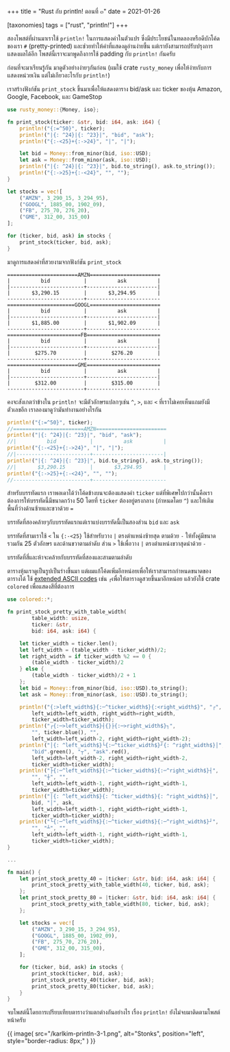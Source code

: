 +++
title = "Rust กับ println! ตอนที่ ๓"
date = 2021-01-26

[taxonomies]
tags = ["rust", "println!"]
+++

สองโพสต์ที่ผ่านมาเราใช้ `println!` ในการแสดงค่าในตัวแปร ซึ่งมีประโยชน์ในทดลองหรือดีบักโค้ดของเรา `#` (pretty-printed) และช่วยทำให้ค่าที่แสดงดูอ่านง่ายขึ้น แต่เรายังสามารถปรับปรุงการแสดงผลได้อีก โพสต์นี้เราจะมาพูดถึงการใช้ padding กับ `println!` กันครับ

<!-- more -->
ก่อนที่จะมาเรียนรู้กัน มาดูตัวอย่างง่ายๆกันก่อน (ผมใช้ crate `rusty_money` เพื่อให้ง่ายกับการแสดงหน่วยเงิน แต่ไม่เกียวอะไรกับ `println!`)

เราสร้างฟังก์ชัน `print_stock` ขึ้นมาเพื่อให้แสดงตาราง bid/ask และ ticker ของหุ้น Amazon, Google, Facebook, และ GameStop
```rs
use rusty_money::{Money, iso};

fn print_stock(ticker: &str, bid: i64, ask: i64) {
    println!("{:=^50}", ticker);
    println!("|{: ^24}|{: ^23}|", "bid", "ask");
    println!("{:-<25}+{:->24}", "|", "|");

    let bid = Money::from_minor(bid, iso::USD);
    let ask = Money::from_minor(ask, iso::USD);
    println!("|{: ^24}|{: ^23}|", bid.to_string(), ask.to_string());
    println!("{:->25}+{:-<24}", "", "");
}

let stocks = vec![
    ("AMZN", 3_290_15, 3_294_95),
    ("GOOGL", 1885_00, 1902_09),
    ("FB", 275_70, 276_20),
    ("GME", 312_00, 315_00)
];

for (ticker, bid, ask) in stocks {
    print_stock(ticker, bid, ask);
}
```

มาดูการแสดงค่าที่สวยงามจากฟังก์ชัน `print_stock`
```
=======================AMZN=======================
|          bid           |          ask          |
|------------------------+-----------------------|
|       $3,290.15        |       $3,294.95       |
-------------------------+------------------------
======================GOOGL=======================
|          bid           |          ask          |
|------------------------+-----------------------|
|       $1,885.00        |       $1,902.09       |
-------------------------+------------------------
========================FB========================
|          bid           |          ask          |
|------------------------+-----------------------|
|        $275.70         |        $276.20        |
-------------------------+------------------------
=======================GME========================
|          bid           |          ask          |
|------------------------+-----------------------|
|        $312.00         |        $315.00        |
-------------------------+------------------------

```

คงจะสังเกตว่าข้างใน `println!` จะมีตัวอักษรแปลกๆเช่น `^`, `>`, และ `<` ที่เราไม่เคยเห็นแถมยังมีตัวเลขอีก เราลองมาดูว่ามันทำงานอย่างไรกัน

```rs
println!("{:=^50}", ticker);
//=======================AMZN=======================
println!("|{: ^24}|{: ^23}|", "bid", "ask");
//|          bid           |          ask          |
println!("{:-<25}+{:->24}", "|", "|");
//|------------------------+-----------------------|
println!("|{: ^24}|{: ^23}|", bid.to_string(), ask.to_string());
//|       $3,290.15        |       $3,294.95       |
println!("{:->25}+{:-<24}", "", "");
//-------------------------+------------------------
```
สำหรับบรรทัดแรก เราพอเดาได้ว่าโค้ดข้างบนจะต้องแสดงค่า `ticker` แต่ที่พิเศษไปกว่านั้นคือเราต้องการให้บรรทัดนี้มีขนาดกว้าง 50 โดยที่ `ticker` ต้องอยู่ตรงกลาง (กำหนดโดย `^`) และให้เติมพื้นที่ว่างด้านซ้ายและขวาด้วย `=`

บรรทัดที่สองคล้ายๆกับบรรทัดแรกแต่เราแบ่งบรรทัดนี้เป็นสองส่วน `bid` และ `ask`

บรรทัดที่สามเราใช้ `<` ใน `{:-<25}` ใช้สำหรับวาง `|` ตรงตำแหน่งซ้ายสุด ตามด้วย `-` ให้ทั้งคู่มีขนาดรวมกัน 25 ตัวอักษร และด้านขวาตามลำดับ ส่วน `>` ใช้เพื่อวาง `|` ตรงตำแหน่งขวาสุดนำด้วย `-`

บรรทัดที่สี่และห้าจะคล้ายกับบรรทัดที่สองและสามตามลำดับ

ตารางหุ้นเราดูเป็นรูปเป็นร่างขึ้นมา แต่ผมแก้โค้ดเพิ่มอีกหน่อยเพื่อให้เราสามารถกำหนดขนาดของตารางได้ ใช้ [extended ASCII codes](https://www.webopedia.com/definitions/extended-ascii/) เช่น `┌`เพื่อให้ตารางดูสวยขึ้นมาอีกหน่อย แล้วยังใช้ crate `colored` เพื่อแสดงสีที่ต้องการ

```rs
use colored::*;

fn print_stock_pretty_with_table_width(
        table_width: usize,
        ticker: &str,
        bid: i64, ask: i64) {

    let ticker_width = ticker.len();
    let left_width = (table_width - ticker_width)/2;
    let right_width = if ticker_width %2 == 0 {
        (table_width - ticker_width)/2
    } else {
        (table_width - ticker_width)/2 + 1 
    };
    let bid = Money::from_minor(bid, iso::USD).to_string();
    let ask = Money::from_minor(ask, iso::USD).to_string();

    println!("{:>left_width$}{:─^ticker_width$}{:<right_width$}", "┌", "", "┐",
        left_width=left_width, right_width=right_width,
        ticker_width=ticker_width);
    println!("┌{:─>left_width$}┤{}├{:─>right_width$}┐",
        "", ticker.blue(), "",
        left_width=left_width-2, right_width=right_width-2);
    println!("│{: ^left_width$}└{:─^ticker_width$}┘{: ^right_width$}│",
        "bid".green(), "┬", "ask".red(),
        left_width=left_width-2, right_width=right_width-2,
        ticker_width=ticker_width);
    println!("├{:─^left_width$}{:─^ticker_width$}{:─^right_width$}┤",
        "", "┼", "",
        left_width=left_width-1, right_width=right_width-1,
        ticker_width=ticker_width);
    println!("│{: ^left_width$}{: ^ticker_width$}{: ^right_width$}│",
        bid, "│", ask,
        left_width=left_width-1, right_width=right_width-1,
        ticker_width=ticker_width);
    println!("└{:─^left_width$}{:─^ticker_width$}{:─^right_width$}┘",
        "", "┴", "",
        left_width=left_width-1, right_width=right_width-1,
        ticker_width=ticker_width);
}

...

fn main() {
    let print_stock_pretty_40 = |ticker: &str, bid: i64, ask: i64| {
        print_stock_pretty_with_table_width(40, ticker, bid, ask);
    };
    let print_stock_pretty_80 = |ticker: &str, bid: i64, ask: i64| {
        print_stock_pretty_with_table_width(80, ticker, bid, ask);
    };

    let stocks = vec![
        ("AMZN", 3_290_15, 3_294_95),
        ("GOOGL", 1885_00, 1902_09),
        ("FB", 275_70, 276_20),
        ("GME", 312_00, 315_00),
    ];

    for (ticker, bid, ask) in stocks {
        print_stock(ticker, bid, ask);
        print_stock_pretty_40(ticker, bid, ask);
        print_stock_pretty_80(ticker, bid, ask);
    }
}
```
จบโพสต์นี้โดยการเปรียบเทียบตารางว่าแตกต่างกันอย่างไร เรื่อง `println!` ยังไม่จบมาติดตามโพสต์หน้าครับ

{{ image(
    src="/karlkim-println-3-1.png",
    alt="Stonks",
    position="left",
    style="border-radius: 8px;"
    ) }}
